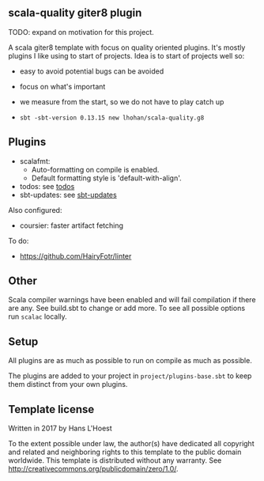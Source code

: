 scala-quality giter8 plugin
----------

TODO: expand on motivation for this project.

A scala giter8 template with focus on quality oriented plugins.
It's mostly plugins I like using to start of projects. Idea is to start of projects well so:
- easy to avoid potential bugs can be avoided
- focus on what's important
- we measure from the start, so we do not have to play catch up

- `sbt -sbt-version 0.13.15 new lhohan/scala-quality.g8`

Plugins
----
- scalafmt:
  - Auto-formatting on compile is enabled.
  - Default formatting style is 'default-with-align'.
- todos: see [todos]
- sbt-updates: see [sbt-updates]

Also configured:
- coursier: faster artifact fetching

To do:
- https://github.com/HairyFotr/linter

Other
------

Scala compiler warnings have been enabled and will fail compilation if there are any.
See build.sbt to change or add more. To see all possible options run `scalac` locally.

Setup
--------

All plugins are as much as possible to run on compile as much as possible.

The plugins are added to your project in `project/plugins-base.sbt` to keep them distinct from your own plugins.



Template license
----------------
Written in 2017 by Hans L'Hoest

To the extent possible under law, the author(s) have dedicated all copyright and related
and neighboring rights to this template to the public domain worldwide.
This template is distributed without any warranty. See <http://creativecommons.org/publicdomain/zero/1.0/>.

[todos]: https://github.com/fedragon/sbt-todolist
[sbt-updates]: https://github.com/rtimush/sbt-updates
